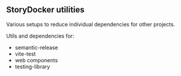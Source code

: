 StoryDocker utilities
---

Various setups to reduce individual dependencies for other projects.

Utils and dependencies for:

* semantic-release
* vite-test
* web components
* testing-library